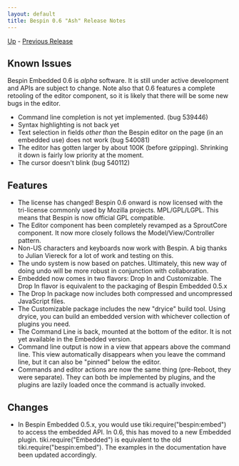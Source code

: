 ```yaml
---
layout: default
title: Bespin 0.6 "Ash" Release Notes
---
```


[Up](index.html) - [Previous Release](notes051.html)

Known Issues
------------

Bespin Embedded 0.6 is *alpha* software. It is still under active development
and APIs are subject to change. Note also that 0.6 features a complete retooling
of the editor component, so it is likely that there will be some new bugs
in the editor.

* Command line completion is not yet implemented. (bug 539446)
* Syntax highlighting is not back yet
* Text selection in fields *other than* the Bespin editor on the page (in an
  embedded use) does not work (bug 540081)
* The editor has gotten larger by about 100K (before gzipping). Shrinking
  it down is fairly low priority at the moment.
* The cursor doesn't blink (bug 540112)

Features
--------

* The license has changed! Bespin 0.6 onward is now licensed with the
  tri-license commonly used by Mozilla projects. MPL/GPL/LGPL. This means
  that Bespin is now official GPL compatible.
* The Editor component has been completely revamped as a SproutCore component.
  It now more closely follows the Model/View/Controller pattern.
* Non-US characters and keyboards now work with Bespin. A big thanks to Julian
  Viereck for a lot of work and testing on this.
* The undo system is now based on patches. Ultimately, this new way of
  doing undo will be more robust in conjunction with collaboration.
* Embedded now comes in two flavors: Drop In and Customizable. The Drop In 
  flavor is equivalent to the packaging of Bespin Embedded 0.5.x
* The Drop In package now includes both compressed and uncompressed JavaScript
  files.
* The Customizable package includes the new "dryice" build tool. Using dryice,
  you can build an embedded version with whichever collection of plugins you
  need.
* The Command Line is back, mounted at the bottom of the editor. It is not
  yet available in the Embedded version.
* Command line output is now in a view that appears above the command line.
  This view automatically disappears when you leave the command line, but it
  can also be "pinned" below the editor.
* Commands and editor actions are now the same thing (pre-Reboot, they were
  separate). They can both be implemented by plugins, and the plugins are
  lazily loaded once the command is actually invoked.

Changes
-------

* In Bespin Embedded 0.5.x, you would use tiki.require("bespin:embed") to
  access the embedded API. In 0.6, this has moved to a new Embedded plugin.
  tiki.require("Embedded") is equivalent to the old 
  tiki.require("bespin:embed"). The examples in the documentation have been
  updated accordingly.
